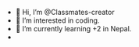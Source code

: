 - 👋 Hi, I’m @Classmates-creator
- 👀 I’m interested in coding.
- 🌱 I’m currently learning +2 in Nepal.
- 
<!---
Classmates-creator/Classmates-creator is a ✨ special ✨ repository because its `README.md` (this file) appears on your GitHub profile.
You can click the Preview link to take a look at your changes.
--->
